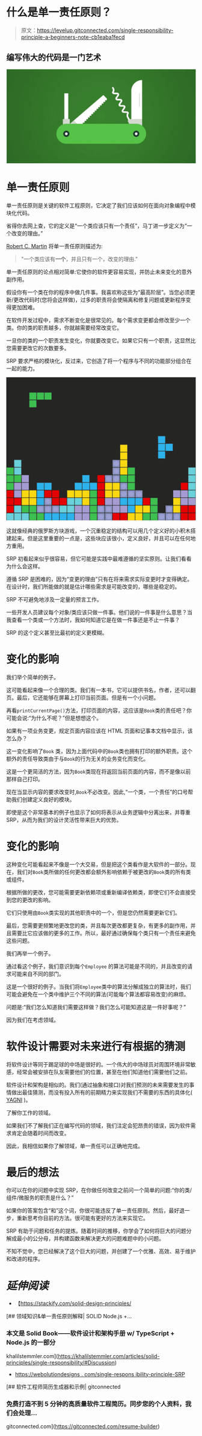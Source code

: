 # 什么是单一责任原则？

> 原文：<https://levelup.gitconnected.com/single-responsibility-principle-a-beginners-note-cb1eaba1fecd>

## 编写伟大的代码是一门艺术

![](img/c76f1e0bb951dcefebf14102a51c2dac.png)

# 单一责任原则

单一责任原则是关键的软件工程原则，它决定了我们应该如何在面向对象编程中模块化代码。

省得你去网上查，它的定义是“一个类应该只有一个责任”，马丁进一步定义为“一个改变的理由。”

[Robert C. Martin](http://blog.cleancoder.com/) 将单一责任原则描述为:

> "一个类应该有**一个**，并且只有一个，改变的理由."

单一责任原则的论点相对简单:它使你的软件更容易实现，并防止未来变化的意外副作用。

假设你有一个类在你的程序中做几件事。我喜欢称这些为“最高阶层”。当您必须更新/更改代码时(您将会这样做)，过多的职责将会使隔离和修复问题或更新程序变得更加困难。

在软件开发过程中，需求不断变化是很常见的。每个需求变更都会修改至少一个类。你的类的职责越多，你就越需要经常改变它。

一旦你的类的一个职责发生变化，你就要改变它。如果它只有一个职责，这显然比您需要更改它的次数要多。

SRP 要求严格的模块化，反过来，它创造了将一个程序与不同的功能部分组合在一起的能力。

![](img/f286943b5e583afd0e75496cf1c19463.png)

这就像经典的俄罗斯方块游戏，一个沉重稳定的结构可以用几个定义好的小积木搭建起来。但是这里重要的一点是，这些块应该很小，定义良好，并且可以在任何地方重用。

SRP 初看起来似乎很容易，但它可能是实践中最难遵循的坚实原则。让我们看看为什么会这样。

遵循 SRP 是困难的，因为“变更的理由”只有在将来需求实际变更时才变得确定。在设计时，我们所能做的就是估计哪些需求是可能改变的，哪些是稳定的。

SRP 不可避免地涉及一定量的预言工作。

一些开发人员建议每个对象/类应该只做一件事。他们说的一件事是什么意思？当我查看一个类或一个方法时，我如何知道它是在做一件事还是不止一件事？

SRP 的这个定义甚至比最初的定义更模糊。

# 变化的影响

我们举个简单的例子。

这可能看起来像一个合理的类。我们有一本书，它可以提供书名，作者，还可以翻页。最后，它还能够在屏幕上打印当前页面。但是有一个小问题。

再看`printCurrentPage()`方法，打印页面的内容，这应该是`Book`类的责任吧？你可能会说:“为什么不呢？”但是想想这个。

如果有一项业务变更，规定页面内容应该在 HTML 页面和记事本文档中显示，该怎么办？

这一变化影响了`Book` 类，因为上面代码中的`Book`类也拥有打印的额外职责。这个额外的责任导致类由于与`Book`的行为无关的业务变化而变化。

这是一个更简洁的方法，因为`Book`类现在将返回当前页面的内容，而不是像以前那样自己打印。

现在当显示内容的要求改变时,`Book`不必改变。因此,“一个类，一个责任”的口号帮助我们创建定义良好的模块。

即使是这个非常基本的例子也显示了如何将表示从业务逻辑中分离出来，并尊重 SRP，从而为我们的设计灵活性带来巨大的优势。

# 变化的影响

这种变化可能看起来不像是一个大交易，但是把这个类看作是大软件的一部分。现在，我们对`Book`类所做的任何更改都会额外影响依赖于被更改的`Book`类的所有类或组件。

根据所做的更改，您可能需要更新依赖项或重新编译依赖类，即使它们不会直接受到您的更改的影响。

它们只使用由`Book`类实现的其他职责中的一个，但是您仍然需要更新它们。

最后，您需要更频繁地更改您的类，并且每次更改都更复杂，有更多的副作用，并且需要比它应该做的更多的工作。所以，最好通过确保每个类只有一个责任来避免这些问题。

我们再举一个例子。

通过看这个例子，我们意识到每个`Employee` 的算法可能是不同的，并且改变的请求可能来自不同的部门。

这是一个很好的例子。当我们将`Employee`类中的算法分解成独立的算法时，我们可能会避免在一个类中维护三个不同的算法(可能每个算法都容易改变)的麻烦。

问题是:“我们怎么知道我们需要这样做？我们怎么可能知道这是一件好事呢？”

因为我们在考虑领域。

# 软件设计需要对未来进行有根据的猜测

将软件设计等同于踢足球的中场是很好的。一个伟大的中场球员对周围环境非常敏感，经常会被安排在队友需要他们的位置，甚至在他们知道他们需要他们之前。

软件设计和架构是相似的。我们(通过抽象和接口)对我们预测的未来需要发生的事情做出最佳猜测，而没有投入所有的前期精力来实现我们不需要的东西的具体化( [YAGNI](https://martinfowler.com/bliki/Yagni.html) )。

了解你工作的领域。

如果我们不了解我们正在编写代码的领域，我们注定会犯昂贵的错误，因为软件需求肯定会随着时间而改变。

因此，我相信如果你了解领域，单一责任可以正确地完成。

# 最后的想法

你可以在你的问题中实现 SRP，在你做任何改变之前问一个简单的问题:“你的类/组件/微服务的职责是什么？”

如果你的答案包含“和”这个词，你很可能违反了单一责任原则。然后，最好退一步，重新思考你目前的方法。很可能有更好的方法来实现它。

SRP 有助于问题和任务的提炼。随着时间的推移，你学会了如何将巨大的问题分解成最小的公分母，并构建函数来解决更大的问题难题中的小问题。

不知不觉中，您已经解决了这个巨大的问题，并创建了一个优雅、高效、易于维护和改进的程序。

# *延伸阅读*

*   【https://stackify.com/solid-design-principles/ 

[](https://khalilstemmler.com/articles/solid-principles/single-responsibility/#Discussion) [## 领域知识&单一责任原则解释| SOLID Node.js +…

### 本文是 Solid Book——软件设计和架构手册 w/ TypeScript + Node.js 的一部分

khalilstemmler.com](https://khalilstemmler.com/articles/solid-principles/single-responsibility/#Discussion) 

*   [https://webolutiondesigns . com/single-respons ibility-principle-SRP](https://webolutiondesigns.com/single-responsibility-principle-srp/)

[](https://gitconnected.com/resume-builder) [## 软件工程师简历生成器和示例| gitconnected

### 免费打造不到 5 分钟的高质量软件工程简历。同步您的个人资料，我们会处理…

gitconnected.com](https://gitconnected.com/resume-builder)